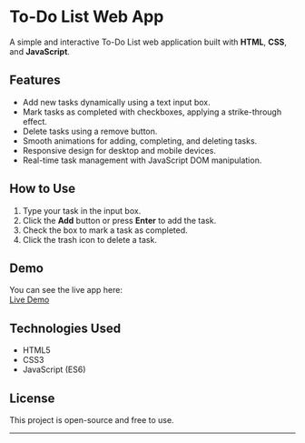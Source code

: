 # To-Do List Web App

A simple and interactive To-Do List web application built with **HTML**, **CSS**, and **JavaScript**.

## Features
- Add new tasks dynamically using a text input box.
- Mark tasks as completed with checkboxes, applying a strike-through effect.
- Delete tasks using a remove button.
- Smooth animations for adding, completing, and deleting tasks.
- Responsive design for desktop and mobile devices.
- Real-time task management with JavaScript DOM manipulation.

## How to Use
1. Type your task in the input box.
2. Click the **Add** button or press **Enter** to add the task.
3. Check the box to mark a task as completed.
4. Click the trash icon to delete a task.

## Demo
You can see the live app here:  
[Live Demo](https://aarthi1307.github.io/to-do-list/)

## Technologies Used
- HTML5
- CSS3
- JavaScript (ES6)

## License
This project is open-source and free to use.

---

